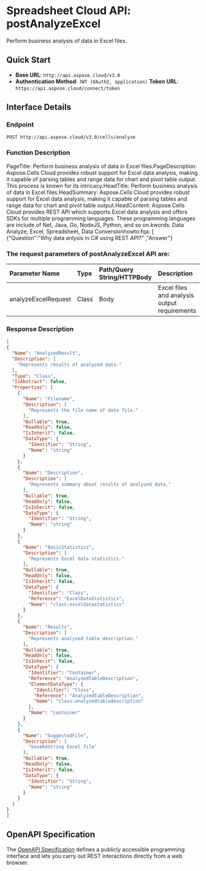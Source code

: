 # **Spreadsheet Cloud API: postAnalyzeExcel**

Perform business analysis of data in Excel files. 


## **Quick Start**

- **Base URL**: `http://api.aspose.cloud/v3.0`
- **Authentication Method**: `JWT (OAuth2, application)`  **Token URL**: `https://api.aspose.cloud/connect/token`
## **Interface Details**

### **Endpoint** 

```
POST http://api.aspose.cloud/v3.0/cells/analyze
```
### **Function Description**
PageTitle:  Perform business analysis of data in Excel files.PageDescription: Aspose.Cells Cloud provides robust support for Excel data analysis, making it capable of parsing tables and range data for chart and pivot table output. This process is known for its intricacy.HeadTitle: Perform business analysis of data in Excel files.HeadSummary: Aspose.Cells Cloud provides robust support for Excel data analysis, making it capable of parsing tables and range data for chart and pivot table output.HeadContent: Aspose.Cells Cloud provides REST API which supports Excel data analysis and offers SDKs for multiple programming languages. These programming languages are include of Net, Java, Go, NodeJS, Python, and so on.kwords: Data Analyze, Excel, Spreadsheet, Data Conversionhowto:fqa: [ {"Question":"Why data anlysis in C# using REST API?" ,"Answer"}

### The request parameters of **postAnalyzeExcel** API are: 

| Parameter Name | Type | Path/Query String/HTTPBody | Description | 
| :- | :- | :- |:- | 
|analyzeExcelRequest|Class|Body|Excel files and analysis output requirements|

### **Response Description**
```json
[
{
  "Name": "AnalyzedResult",
  "Description": [
    "Represents results of analyzed data."
  ],
  "Type": "Class",
  "IsAbstract": false,
  "Properties": [
    {
      "Name": "Filename",
      "Description": [
        "Represents the file name of data file."
      ],
      "Nullable": true,
      "ReadOnly": false,
      "IsInherit": false,
      "DataType": {
        "Identifier": "String",
        "Name": "string"
      }
    },
    {
      "Name": "Description",
      "Description": [
        "Represents summary about results of analyzed data."
      ],
      "Nullable": true,
      "ReadOnly": false,
      "IsInherit": false,
      "DataType": {
        "Identifier": "String",
        "Name": "string"
      }
    },
    {
      "Name": "BasicStatistics",
      "Description": [
        "Represents Excel data statistics."
      ],
      "Nullable": true,
      "ReadOnly": false,
      "IsInherit": false,
      "DataType": {
        "Identifier": "Class",
        "Reference": "ExcelDataStatistics",
        "Name": "class:exceldatastatistics"
      }
    },
    {
      "Name": "Results",
      "Description": [
        "Represents analyzed table description."
      ],
      "Nullable": true,
      "ReadOnly": false,
      "IsInherit": false,
      "DataType": {
        "Identifier": "Container",
        "Reference": "AnalyzedTableDescription",
        "ElementDataType": {
          "Identifier": "Class",
          "Reference": "AnalyzedTableDescription",
          "Name": "class:analyzedtabledescription"
        },
        "Name": "container"
      }
    },
    {
      "Name": "SuggestedFile",
      "Description": [
        "base64String Excel file"
      ],
      "Nullable": true,
      "ReadOnly": false,
      "IsInherit": false,
      "DataType": {
        "Identifier": "String",
        "Name": "string"
      }
    }
  ]
}
]
```


## OpenAPI Specification

The [OpenAPI Specification](https://reference.aspose.cloud/cells/#/AnalyseController/PostAnalyzeExcel) defines a publicly accessible programming interface and lets you carry out REST interactions directly from a web browser.


